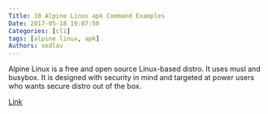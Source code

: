 ```yaml
---
Title: 10 Alpine Linux apk Command Examples
Date: 2017-05-18 19:07:50
Categories: [cli]
tags: [alpine linux, apk]
Authors: sedlav
---
```


Alpine Linux is a free and open source Linux-based distro. It uses musl and busybox. It is designed with security in mind and targeted at power users who wants secure distro out of the box.

[Link](https://www.cyberciti.biz/faq/10-alpine-linux-apk-command-examples/)
